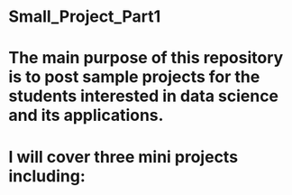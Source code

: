 # Small_Project_Part1
# The main purpose of this repository is to post sample projects for the students interested in data science and its applications.
# I will cover three mini projects including:
